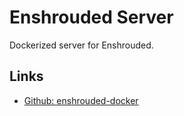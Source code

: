 # Enshrouded Server

Dockerized server for Enshrouded.

## Links

- [Github: enshrouded-docker](https://github.com/mbround18/enshrouded-docker)
